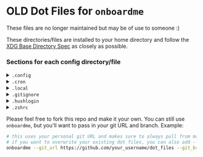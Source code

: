 # OLD Dot Files for `onboardme`
These files are no longer maintained but may be of use to someone :)

These directories/files are installed to your home directory and follow the [XDG Base Directory Spec] as closely as possible.

### Sections for each config directory/file

<details>
  <summary><code>.config</code></summary>

  <blockquote>

  <details>
  <summary><code>hyper</code></summary>

  <blockquote>

  File: [`~/.config/hyper/.hyper.js`](.config/hyper/.hyper.js)

  Sensible defaults for the [hyper](https://hyper.is) terminal emulator.

  </blockquote>

  </details>

  <details>
    <summary><code>iterm2</code></summary>

  <blockquote>

  [iterm2] is a terminal emulator for macOS.

  Symlinked File:  [`~/.config/iterm2/Profiles.json -> ~/Library/Application\ Support/iTerm2/DynamicProfiles/Profiles.json`](Library/Application\ Support/iTerm2/DynamicProfiles/Profiles.json)

  ### Profiles.json
  Sets some basic profiles:
  - default - profile with spacechalk colorscheme,
  - minimal - profile with basically nothing special and a plain `.bash_profile`.

  ###

  </blockquote>

  </details>

  <details>
    <summary><code>karabiner</code></summary>

  <blockquote>

  File: [`~/.config/karabiner/karabiner.json`](.config/karabiner/karabiner.json)

  Config file for [karabiner](https://karabiner-elements.pqrs.org/),
  which is used to map capslock to control on macOS and other key remapping that
  can be really useful.

  </blockquote>

  </details>

  <details>
    <summary><code>kitty</code></summary>

  <blockquote>

  Files:
  - [`~/.config/kitty/kitty.conf`](.config/kitty/kitty.conf)
  - [`~/.config/kitty/kitty-dark.png`](.config/kitty/kitty-dark.png)

  Config files related to [kitty], a terminal emulator. Cute open source
  kitty icon image by [DinkDonk], as well as a basic `kitty.conf` to
  use some [nerdfonts], and set up look and feel on macOS. I don't use this
  terminal emulator much anymore so I'm not sure how well this still works
  accross different OSes.

  </blockquote>

  </details>


  <details>
    <summary><code>lsimg</code></summary>

  <blockquote>

  File: [`~/.config/lsimg/config.yaml`](.config/lsimg/config.yaml)

  This is a local project that I'm working on to rewrite a bash script in python,
  to do basic checking of images in the terminal. I might remove it though,
  because after discovering [ranger], it might not be really needed :shrug:

  </blockquote>

  </details>

  <details>
    <summary><code>powerline</code></summary>

  <blockquote>

  Configuration files for [powerline], a status line for [BASH] and [tmux]. We enable a [spacechalk] color theme as well as:
  - local IP address
  - hostname
  - current working directory
  - git status info
  - unread mail count
  - kubernetes info
  - laptop battery information
  - the time
  - status of last run command (only appears if exit code is not 0)

  Currently working on getting mail notifications working.

  Files for colors:
  - [`~/.config/powerline/colors.json`](.config/powerline/colors.json)
  - [`~/.config/powerline/colorschemes/default.json`](.config/powerline/colorschemes/default.json)
  - [`~/.config/powerline/colorschemes/shell/default.json`](.config/powerline/colorschemes/shell/default.json)

  Files for configuring powerline for a login shell, and the console shell:
  - [`~/.config/powerline/themes/shell/default.json`](.config/powerline/themes/shell/default.json)
  - [`~/.config/powerline/themes/powerline.json`](.config/powerline/themes/powerline.json)
  - [`~/.config/powerline/themes/powerline_terminus.json`](.config/powerline/themes/powerline_terminus.json)
  - [`~/.config/powerline/themes/unicode_terminus.json`](.config/powerline/themes/unicode_terminus.json)

  File for configuring [tmux] status line:
  - [`~/.config/powerline/themes/tmux/default.json`](.config/powerline/)

  </blockquote>

  </details>

  <details>
    <summary><code>terminator</code></summary>

  <blockquote>

  File: [`~/.config/terminator`](.config/terminator)

  Default config for my favorite terminal from my starting days in tech, [terminator].
  We set some basic [spacechalk]-esk colors, transparency, and mononoki fonts.

  </blockquote>

  </details>


  <details>
    <summary><code>tmux</code></summary>

  <blockquote>

  File: [`~/.config/tmux/tmux.conf`](.config/tmux/tmux.conf)

  Config file for [tmux]. Currently, it will:
  - Sets 256 colors
  - enable the [powerline] tmux status line

  </blockquote>

  </details>

  <details>
    <summary><code>vim</code></summary>

  <blockquote>

  Configuration for [vim], a text editor, and it's plugins, installed via
  [vim-plug]. I am no longer actively using this vim configuration, and it will likely be archived soonish.

  [`~/.config/vim/vimrc`](.config/vim/vimrc) is the main file for the global vim configuration.
  We set a lot of defaults, including:
  - making vim use the [XDG Base Directory Spec]
  - setting window width to 82 characters
  - enabling line numbers
  - enabling highlighting of column cursor is on
  - add a colored column on column 80 for tidy python
  - sets a nerd font for vim
  - enable syntax highlighting
  - use [spacechalk] colorscheme
  - configure icons for VimDevicons, and NERDTree
  - ale icons changed, ale linters and fixers set for python
  - gitgutter icons
  - folding defaults
  - sets backups to XDG standard
  - allow backspace in insert mode
  - default tabbing
  - set search history
  - installs all the plugins [here](https://github.com/jessebot/dot_files/blob/main/.vimrc#L452)
  - uses template files below

  Auto-install vim-plug:
  - [`~/.vim/autoload/plug.vim`](.vim/autoload/plug.vim)

  Files for syntax highlighting for python, ssh_known_hosts, and .toml files:
  - [`~/.vim/syntax/python.vim`](.vim/syntax/python.vim)
  - [`~/.vim/syntax/ssh_known_hosts.vim`](.vim/syntax/ssh_known_hosts.vim)
  - [`~/.vim/syntax/toml.vim`](.vim/syntax/toml.vim)

  Files for default values in a python or markdown file:
  - [`~/.vim/templates/template.md`](.vim/templates/template.md)
  - [`~/.vim/templates/template.py`](.vim/templates/template.py)


  Since we install the [NERDTree](https://github.com/preservim/nerdtree) plugin,
  `:NERDTreeToggle` enables a directory tree of your current directory on the left hand side of your current vim window.
  </blockquote>

  </details>

</details>

<details>
  <summary><code>.cron</code></summary>

   <blockquote>
  local cron jobs for alarms, and package manager updates
    </blockquote>

</details>

<details>
  <summary><code>.local</code></summary>

  <blockquote>

  Directories:

  <details>
    <summary><code>bin</code></summary>

  <blockquote>

  Files:
  - [`~/.local/bin/utc`](.local/bin/utc)
  - [`~/.local/bin/w3msplits`](.local/bin/w3m-splits)

  This is just where we throw a few really simple scripts like:

  | Command         | Description                                                 |
  |-----------------|-------------------------------------------------------------|
  | `utc`           | for ease of use printing the time in UTC                    |
  | `w3m-splits`    | open split in iterm2 and send a website or HTML file to w3m |

  `w3m-splits` is mostly useful for [NeoMutt], but anything is possible :shrug:

  Directories:

  <details>
    <summary><code>iterm2</code></summary>

  <blockquote>

  Directory:
  - [`~/.local/bin/iterm2`](.local/bin/iterm2)

  Everything in there are files written and provided by iTerm2 for integrating iterm2 magic into your terminal. The only custom one is the following:

  | Command         | Description                                    |
  |:---------------:|:-----------------------------------------------|
  | `it2split`      | Open split in iterm2 with your default profile |

  </blockquote>

  </details>

  </blockquote>

  </details>

  <details>
    <summary><code>share</code></summary>

  <blockquote>

  Mostly READMEs to generate directory structure, but also some fastfetch preset configs.

  </blockquote>

  </details>

  <details>
    <summary><code>state</code></summary>

  <blockquote>

  This directory and the director[y/ies]/file(s) within it are specifically to auto-generate directory structure so that XDG spec is enforced with tools that only loosely enforce it.

  </blockquote>

  </details>

</details>

<details>
  <summary><code>.gitignore</code></summary>

  <blockquote>

  Git ignore file for all sorts of things in your home directory that should
  never get committed if this repo is used as your home directory dot files.

  </blockquote>

</details>

<details>
  <summary><code>.hushlogin</code></summary>

  <blockquote>

  This just silences the last login message of shells.

  </blockquote>

</details>

<details>
  <summary><code>.zshrc</code></summary>

  <blockquote>

  Recently started giving this some TLC, but still in it's infancy to be match the .bash configs. Currently we:
  - set some useful aliases
  - set the same powerline prompt as bash

  </blockquote>

</details>


Please feel free to fork this repo and make it your own.
You can still use `onboardme`, but you'll want to pass in _your_ git URL and branch. Example:

```bash
# this uses your personal git URL and makes sure to always pull from main
# if you want to overwrite your existing dot files, you can also add --overwrite to this command
onboardme --git_url https://github.com/your_username/dot_files --git_branch main
```

<!-- ♡  ♡  ♡  ♡  ♡  ♡  ♡  ♡  ♡  Link References ♡  ♡  ♡  ♡  ♡  ♡  ♡  ♡  ♡ -->

<!-- general -->
[bw]: https://bitwarden.com/help/cli "bitwarden CLI"
[powerline]: https://github.com/powerline/powerline "powerline"
[sixel]: https://en.wikipedia.org/wiki/Sixel "sixel"
[tmux]: https://github.com/tmux/tmux "tmux"
[TUI]: https://en.wikipedia.org/wiki/Text-based_user_interface "TUI"
[XDG Base Directory Spec]: https://wiki.archlinux.org/title/XDG_Base_Directory#User_directories

<!-- ------------------------ Fonts and Colors -------------------------- -->
[nerdfonts]: https://www.nerdfonts.com/ "nerdfonts"
[powerline fonts]: https://github.com/powerline/fonts "powerline fonts"
[spacechalk]: https://github.com/space-chalk/spacechalk.vim "spacechalk colorscheme for vim"

<!-- ------------------------------- Kubernetes --------------------------- -->
[krew]: https://krew.sigs.k8s.io/ "krew, plugin manager for kubectl"
[kubectl]: https://kubernetes.io/docs/reference/kubectl/kubectl/ "cli for kubernetes"

<!-- ---------------------- Terminal emulators ---------------------- -->
[iterm2]: https://iterm2.com/ "iterm2"
[kitty]: https://sw.kovidgoyal.net/kitty/ "kitty, a terminal emulator"
[DinkDonk]: https://github.com/DinkDonk/kitty-icon "kitty-icon"

<!-- ------------------------- Vim ---------------------------- -->
[airline]: https://github.com/vim-airline/vim-airline "airline"
[ale]: https://github.com/dense-analysis/ale "ale: asynchonous linting engine"
[vim]: https://www.vim.org/ "vim, a text editor"
[vim-plug]: https://github.com/junegunn/vim-plug "plugin manager for vim"
